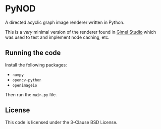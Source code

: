# PyNOD

A directed acyclic graph image renderer written in Python.

This is a *very* minimal version of the renderer found in [Gimel Studio](https://github.com/GimelStudio/GimelStudio) which was used to test and implement node caching, etc.


## Running the code

Install the following packages:

- ``numpy``
- ``opencv-python``
- ``openimageio``

Then run the ``main.py`` file.

## License

This code is licensed under the 3-Clause BSD License.
